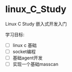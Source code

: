 # linux_C_Study
Linux C Study 嵌入式开发入门

学习目标: 
- [ ] linux c 基础
- [ ] socket编程
- [ ] 基础agent开发
- [ ] 实现一个基础masscan 
